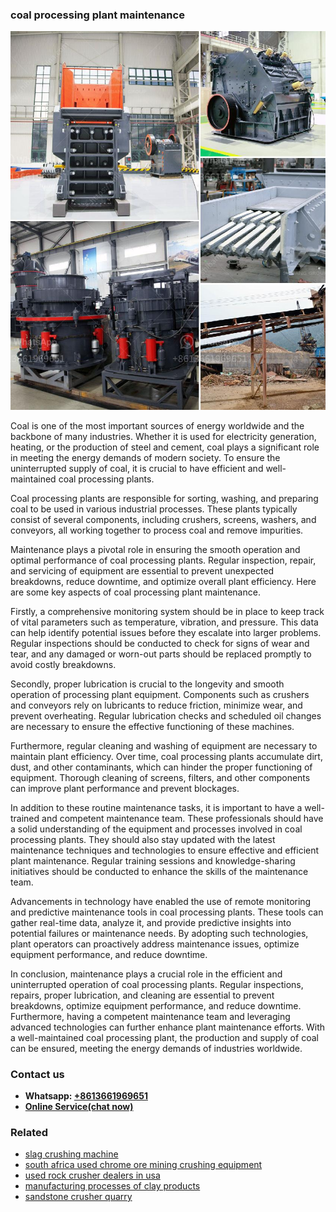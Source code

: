 <h3>coal processing plant maintenance</h3><img src='1706767968.jpg' alt=''><p>Coal is one of the most important sources of energy worldwide and the backbone of many industries. Whether it is used for electricity generation, heating, or the production of steel and cement, coal plays a significant role in meeting the energy demands of modern society. To ensure the uninterrupted supply of coal, it is crucial to have efficient and well-maintained coal processing plants.</p><p>Coal processing plants are responsible for sorting, washing, and preparing coal to be used in various industrial processes. These plants typically consist of several components, including crushers, screens, washers, and conveyors, all working together to process coal and remove impurities.</p><p>Maintenance plays a pivotal role in ensuring the smooth operation and optimal performance of coal processing plants. Regular inspection, repair, and servicing of equipment are essential to prevent unexpected breakdowns, reduce downtime, and optimize overall plant efficiency. Here are some key aspects of coal processing plant maintenance.</p><p>Firstly, a comprehensive monitoring system should be in place to keep track of vital parameters such as temperature, vibration, and pressure. This data can help identify potential issues before they escalate into larger problems. Regular inspections should be conducted to check for signs of wear and tear, and any damaged or worn-out parts should be replaced promptly to avoid costly breakdowns.</p><p>Secondly, proper lubrication is crucial to the longevity and smooth operation of processing plant equipment. Components such as crushers and conveyors rely on lubricants to reduce friction, minimize wear, and prevent overheating. Regular lubrication checks and scheduled oil changes are necessary to ensure the effective functioning of these machines.</p><p>Furthermore, regular cleaning and washing of equipment are necessary to maintain plant efficiency. Over time, coal processing plants accumulate dirt, dust, and other contaminants, which can hinder the proper functioning of equipment. Thorough cleaning of screens, filters, and other components can improve plant performance and prevent blockages.</p><p>In addition to these routine maintenance tasks, it is important to have a well-trained and competent maintenance team. These professionals should have a solid understanding of the equipment and processes involved in coal processing plants. They should also stay updated with the latest maintenance techniques and technologies to ensure effective and efficient plant maintenance. Regular training sessions and knowledge-sharing initiatives should be conducted to enhance the skills of the maintenance team.</p><p>Advancements in technology have enabled the use of remote monitoring and predictive maintenance tools in coal processing plants. These tools can gather real-time data, analyze it, and provide predictive insights into potential failures or maintenance needs. By adopting such technologies, plant operators can proactively address maintenance issues, optimize equipment performance, and reduce downtime.</p><p>In conclusion, maintenance plays a crucial role in the efficient and uninterrupted operation of coal processing plants. Regular inspections, repairs, proper lubrication, and cleaning are essential to prevent breakdowns, optimize equipment performance, and reduce downtime. Furthermore, having a competent maintenance team and leveraging advanced technologies can further enhance plant maintenance efforts. With a well-maintained coal processing plant, the production and supply of coal can be ensured, meeting the energy demands of industries worldwide.</p><h3>Contact us</h3><ul><li><strong>Whatsapp:&nbsp;<a href="https://wa.me/8613661969651">+8613661969651</a></strong></li><li><a href="https://swt.shibang-china.com/?git&amp;zhl&amp;coal processing plant maintenance"><strong>Online Service(chat now)</strong></a></li></ul><h3>Related</h3><ul><li><a href='slag crushing machine.md'>slag crushing machine</a></li><li><a href='south africa used chrome ore mining crushing equipment.md'>south africa used chrome ore mining crushing equipment</a></li><li><a href='used rock crusher dealers in usa.md'>used rock crusher dealers in usa</a></li><li><a href='manufacturing processes of clay products.md'>manufacturing processes of clay products</a></li><li><a href='sandstone crusher quarry.md'>sandstone crusher quarry</a></li></ul>